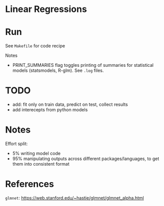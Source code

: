 # Linear Regressions

# Run

See `Makefile` for code recipe

Notes

  * PRINT_SUMMARIES flag toggles printing of summaries for statistical models
    (statsmodels, R-glm). See `.log` files.
  

# TODO


  * add: fit only on train data, predict on test, collect results
  * add interecepts from python models

# Notes

Effort split:

  * 5% writing model code
  * 95% manipulating outputs across different packages/languages, to get them
    into consistent format

# References

`glmnet`: https://web.stanford.edu/~hastie/glmnet/glmnet_alpha.html


